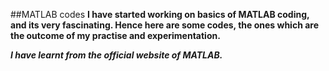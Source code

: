 ##MATLAB codes
**I have started working on basics of MATLAB coding, and its very fascinating. Hence here are some codes, the ones which are the outcome of my practise and experimentation.** 

***I have learnt from the official website of MATLAB.***





